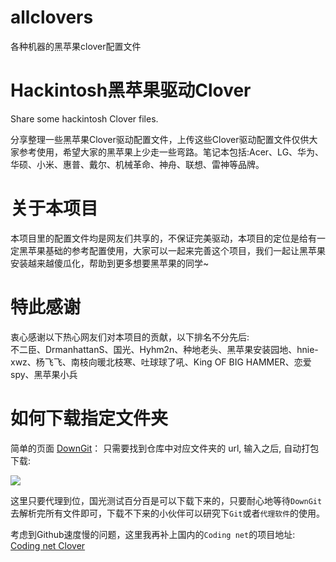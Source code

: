 # allclovers
各种机器的黑苹果clover配置文件

# Hackintosh黑苹果驱动Clover


Share some hackintosh Clover files.

分享整理一些黑苹果Clover驱动配置文件，上传这些Clover驱动配置文件仅供大家参考使用，希望大家的黑苹果上少走一些弯路。笔记本包括:Acer、LG、华为、华硕、小米、惠普、戴尔、机械革命、神舟、联想、雷神等品牌。

# 关于本项目
本项目里的配置文件均是网友们共享的，不保证完美驱动，本项目的定位是给有一定黑苹果基础的参考配置使用，大家可以一起来完善这个项目，我们一起让黑苹果安装越来越傻瓜化，帮助到更多想要黑苹果的同学~ 

# 特此感谢
衷心感谢以下热心网友们对本项目的贡献，以下排名不分先后:  
不二臣、DrmanhattanS、国光、Hyhm2n、种地老头、黑苹果安装园地、hnie-xwz、杨飞飞、南枝向暖北枝寒、吐球球了吼、King OF BIG HAMMER、恋爱spy、黑苹果小兵

# 如何下载指定文件夹
简单的页面 [DownGit](https://minhaskamal.github.io/DownGit/#/home)： 只需要找到仓库中对应文件夹的 url, 输入之后, 自动打包下载:  

![](http://image.3001.net/images/20180824/15350456315570.png)  

这里只要代理到位，国光测试百分百是可以下载下来的，只要耐心地等待`DownGit`去解析完所有文件即可，下载不下来的小伙伴可以研究下`Git`或者`代理软件`的使用。  

考虑到Github速度慢的问题，这里我再补上国内的`Coding net`的项目地址:  
[Coding net Clover](https://dev.tencent.com/u/sqlsec/p/Coding_clover/git)  


